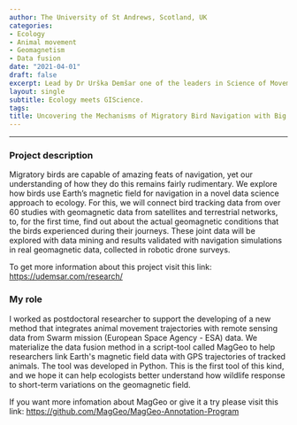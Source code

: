 ```yaml
---
author: The University of St Andrews, Scotland, UK
categories:
- Ecology
- Animal movement
- Geomagnetism
- Data fusion
date: "2021-04-01"
draft: false
excerpt: Lead by Dr Urška Demšar one of the leaders in Science of Movement, I supported the developing of a novel data fusion method to join remote sensing data from the European Space Agency-ESA mission (Swarm) with animal movement trajectories. This exciting and multidisciplinary project attempts to meets Ecology with GISience methods to study how birds in particular long distance migrants use Earth’s magnetic field for navigation.
layout: single
subtitle: Ecology meets GIScience.
tags:
title: Uncovering the Mechanisms of Migratory Bird Navigation with Big Data Analytics.
---
```


---

### Project description 

Migratory birds are capable of amazing feats of navigation, yet our understanding of how they do this remains fairly rudimentary. We explore how birds use Earth’s magnetic field for navigation in a novel data science approach to ecology. For this, we will connect bird tracking data from over 60 studies with geomagnetic data from satellites and terrestrial networks, to, for the first time, find out about the actual geomagnetic conditions that the birds experienced during their journeys. These joint data will be explored with data mining and results validated with navigation simulations in real geomagnetic data, collected in robotic drone surveys.

To get more information about this project visit this link:  https://udemsar.com/research/

### My role

I worked as postdoctoral researcher to support the developing of a new method that integrates animal movement trajectories with remote sensing data from Swarm mission (European Space Agency - ESA) data. We materialize the data fusion method in a script-tool called MagGeo to help researchers link Earth's magnetic field data with GPS trajectories of tracked animals. The tool was developed in Python. This is the first tool of this kind, and we hope it can help ecologists better understand how wildlife response to short-term variations on the geomagnetic field.

If you want more infomation about MagGeo or give it a try please visit this link: https://github.com/MagGeo/MagGeo-Annotation-Program 

